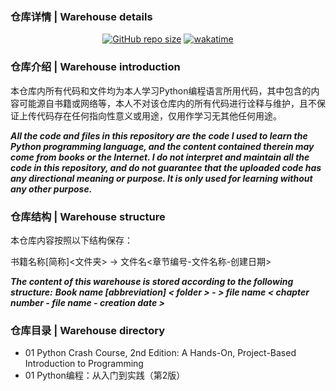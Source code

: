 ### 仓库详情 | Warehouse details
<!-- 徽章图标 -->
<p align="center">
<a href="https://github.com/xJasonShane"><img alt="GitHub repo size" src="https://img.shields.io/github/repo-size/xJasonShane/Python-Learn"></a>
<a href="https://wakatime.com/badge/github/xJasonShane/Python-Learn"><img src="https://wakatime.com/badge/github/xJasonShane/Python-Learn.svg" alt="wakatime"></a>
</p>

### 仓库介绍 | Warehouse introduction

本仓库内所有代码和文件均为本人学习Python编程语言所用代码，其中包含的内容可能源自书籍或网络等，本人不对该仓库内的所有代码进行诠释与维护，且不保证上传代码存在任何指向性意义或用途，仅用作学习无其他任何用途。

***All the code and files in this repository are the code I used to learn the Python programming language, and the content contained therein may come from books or the Internet. I do not interpret and maintain all the code in this repository, and do not guarantee that the uploaded code has any directional meaning or purpose. It is only used for learning without any other purpose.***

### 仓库结构 | Warehouse structure

本仓库内容按照以下结构保存：

书籍名称[简称]<文件夹> -> 文件名<章节编号-文件名称-创建日期>

***The content of this warehouse is stored according to the following structure:***
***Book name [abbreviation] < folder > - > file name < chapter number - file name - creation date >***

### 仓库目录 | Warehouse directory

- 01 Python Crash Course, 2nd Edition: A Hands-On, Project-Based Introduction to Programming
- 01 Python编程：从入门到实践（第2版）
